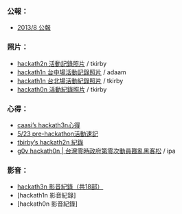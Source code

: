 <br />

### 公報：

* [2013/8 公報](https://g0v.hackpad.com/20138--AcN0VK6tRgK)
### 照片：

* [hackath2n 活動記錄照片](http://www.flickr.com/photos/tkirby/sets/72157633079209796/) / tkirby
* [hackath1n 台中場活動記錄照片](http://www.flickr.com/photos/tkirby/sets/72157633079209796/) / adaam
* [hackath1n 台北場活動紀錄照片](http://www.flickr.com/photos/tkirby/sets/72157632634102452/) / tkirby
* [hackath0n 活動紀錄照片](http://www.flickr.com/photos/tkirby/sets/72157632153043236/) / tkirby

### 心得：

* [caasi’s hackath3n心得](http://murmur.caasigd.org/post/52519795740/hackath3n) 
* [5/23 pre-hackathon活動速記](http://blog.g0v.tw/post/51282992309) 
* [tbirby’s hackath2n 紀錄](http://www.tkirby.org/blog/?p=2151)
* [g0v hackath0n | 台灣零時政府第零次動員戡亂黑客松](http://www.youtube.com/watch?v=vywVfj_3R7M) / ipa

### 影音：

* [hackath3n 影音紀錄（共18部）](http://www.youtube.com/watch?v=XyRm-lNncKk&list=PLS1JHIK5Va9K-nP7gbq3C0cqG1409FpiU&feature=mh_lolz)
* [hackath1n 影音紀錄]
* [hackath0n 影音紀錄]